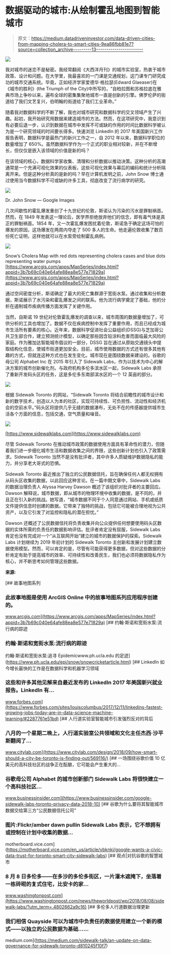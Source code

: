 # 数据驱动的城市:从绘制霍乱地图到智能城市

> 原文：<https://medium.datadriveninvestor.com/data-driven-cities-from-mapping-cholera-to-smart-cities-9ea86fbb81e7?source=collection_archive---------13----------------------->

![](img/5df7c9749814f449b8f0e1457888870f.png)

我对城市的迷恋不是秘密。我经常翻阅《大西洋月刊》的城市实验室，热衷于城市政策、设计和问题。在大学里，我最喜欢的一门课是交通规划，这门课专门研究成功的城市交通系统。毕竟，正如经济学家爱德华·格拉瑟(Edward Glaeaser)在《城市的胜利》(the Triumph of the City)中所写的，“自柏拉图和苏格拉底在雅典市场上争吵以来，遍布全球的密集集聚地城市一直是创新的引擎。佛罗伦萨的街道给了我们文艺复兴，伯明翰的街道给了我们工业革命。”

随着我对数据科学的不断了解，我也对城市研究和数据科学的交叉领域产生了兴趣。起初，我开始研究用数据来建造城市的方法。然而，在这项研究中，我意识到有必要后退一步，认识到数据在城市中发挥不可或缺的作用的时间比数据科学被认为是一个研究领域的时间要长得多。快速浏览 LinkedIn 的 2017 年美国新兴工作报告表明，数据科学是最热门的新兴工作之一，自 2012 年以来，数据科学职位的数量增加了 650%。虽然数据科学作为一个正式的职业相对较新，并在不断增长，但仅仅是嵌入该领域的价值是新的吗？

在该领域的核心，数据科学家收集、清理和分析数据以推动决策。这种分析的高潮通常是一个充满可视化效果的仪表板，这些可视化效果与幕后的编码和统计分析隔离开来。但是这种分析真的是新的吗？早在计算机发明之前，John Snow 博士通过使用当今数据科学不可或缺的许多工具，彻底改变了流行病学的研究。

![](img/59f7b8f8bb223ed8b5e53c53f2fe4b57.png)

Dr. John Snow — Google Images

几次间歇性的霍乱爆发重创了十九世纪的伦敦，斯诺认为污染的污水是罪魁祸首。然而，在 1849 年发表这一理论后，医学界拒绝放弃他们的信念，即有毒气体是真正的罪魁祸首。1854 年，又一次霍乱爆发困扰着伦敦，斯诺急于确定这场可怕的爆发的原因，这场爆发在两周内夺走了 500 多人的生命。他走遍伦敦收集了数百份死亡证明，这样他就可以在水泵旁绘制霍乱病例。

![](img/1715a5058a8ba0b49bd725c20633fb48.png)

Snow’s Cholera Map with red dots representing cholera cases and blue dots representing water pumps [https://www.arcgis.com/apps/MapSeries/index.html?appid=3b7b69c040e64afe88ea8e577e71829a](https://www.arcgis.com/apps/MapSeries/index.html?appid=3b7b69c040e64afe88ea8e577e71829a)

通过空间密度分析，斯诺确定了最大的死亡集群源于宽街水泵。通过收集和分析数据，斯诺展示了水污染和霍乱爆发之间的联系。他为流行病学奠定了基础，他的分析在遏制城市疾病传播方面发挥了关键作用。

当然，自斯诺 19 世纪对伦敦霍乱爆发的调查以来，城市周围的数据量增加了，可供分析的工具也增加了。数据不仅在疾病控制中发挥了重要作用，而且已经成为城市生活所有要素的核心。近年来，数据科学促进社会公益组织(DSSG)与芝加哥公共卫生部合作，建立预测统计模型，以确定那些因含铅涂料危害而面临最大风险的家庭。作为雅加达智能城市倡议的一部分，DSSG 旨在通过从原始交通镜头中提取结构化信息，使城市街道更加安全。目前，城市使用数据的方式还有很多其他有趣的方式，但就连这种方式也在发生变化。城市现在是围绕数据来建设的。谷歌的母公司 Alphabet Inc 在 2015 年引入了 Sidewalk Labs，作为以技术为中心的解决方案的城市创新催化剂。与政府机构多伦多滨水区一起，Sidewalk Labs 承担了重新开发码头区的任务，这是多伦多东南部滨水区的一个 12 英亩的部分。

![](img/a50e4c93508e3147850a21c7b05fe4c4.png)

根据 Sidewalk Toronto 的网站，“Sidewalk Toronto 将结合前瞻性的城市设计和新的数字技术，创造以人为本的社区，实现可持续性、可负担性、流动性和经济机会的空前水平。”码头区将提供几乎无缝的数据瀑布，无处不在的传感器提供城市生活各个方面的信息，包括交通，空气质量和噪音。

![](img/34fc1b12cc94ed6716a3ae0ee8ec402c.png)

[https://www.sidewalklabs.com](https://www.sidewalklabs.com)

尽管 Sidewalk Toronto 在推动城市政策的数据使用方面具有革命性的潜力，但随着我们进一步细化城市生活和数据收集之间的界限，这些创新计划也引入了政策需求。Sidewalk Toronto 当然不是没有批评者，其中许多人质疑维护数据隐私的能力，并分享老大哥式的恐惧。

Sidewalk Toronto 最近推出了独立的公民数据信托，旨在确保任何人都无权拥有从码头区收集的数据，以此回应这种言论。在一篇中期文章中，Sidewalk Labs 的数据治理负责人 Alyssa Harvey Dawson 概述了该组织对批评者的主要回应。Dawson 解释说，城市数据，即从城市的物理环境中收集的数据，是不同的，并且正在引入新的挑战。她写道，“城市数据不同于个人同意通过网站、手机或纸质文件提供信息时创建的数据。它带来了独特的挑战，包括它可能被合理地视为公共资产，以及它引发了对监控和隐私的潜在担忧。”

Dawson 还概述了公民数据信托将负责收集并向公众提供任何想要使用码头区数据的实体所需的负责任的数据影响评估。批评者肯定没有屈服，Sidewalk Labs 肯定也没有完成对一个“从互联网开始”建立的城市的数据保护的探索。Sidewalk Labs 计划继续为 2019 年初计划的 Sidewalk Toronto 主创新和发展计划建立数据使用模型。然而，可以肯定的是，尽管有可能获得更多数据，但对这些数据的分析肯定有助于提高城市的效率、可持续性和改善民生，我们也必须将数据隐私作为核心，并不断思考如何管理这些数据。

**来源:**

[](https://www.arcgis.com/apps/MapSeries/index.html?appid=3b7b69c040e64afe88ea8e577e71829a) [## 故事地图系列

### 此故事地图是使用 ArcGIS Online 中的故事地图系列应用程序创建的。

www.arcgis.com](https://www.arcgis.com/apps/MapSeries/index.html?appid=3b7b69c040e64afe88ea8e577e71829a) [](https://www.ph.ucla.edu/epi/snow/snowcricketarticle.html) [## 约翰·斯诺和宽街水泵:流行病的踪迹

### 约翰·斯诺和宽街水泵:流行病的踪迹

约翰·斯诺和宽街水泵:追寻 Epidemicwww.ph.ucla.edu 的足迹](https://www.ph.ucla.edu/epi/snow/snowcricketarticle.html) [](https://www.forbes.com/sites/louiscolumbus/2017/12/11/linkedins-fastest-growing-jobs-today-are-in-data-science-machine-learning/#2287761e51bd) [## LinkedIn 如今增长最快的工作是在数据科学和机器学习领域

### 这些和许多其他见解来自最近发布的 LinkedIn 2017 年美国新兴就业报告。LinkedIn 有…

www.forbes.com](https://www.forbes.com/sites/louiscolumbus/2017/12/11/linkedins-fastest-growing-jobs-today-are-in-data-science-machine-learning/#2287761e51bd) [](https://www.citylab.com/design/2018/09/how-smart-should-a-city-be-toronto-is-finding-out/569116/) [## 人行道实验室智能城市引发强烈反对的背后

### 八月的一个星期二晚上，人行道实验室公共领域和文化主任杰西·沙平斯翻阅了…

www.citylab.com](https://www.citylab.com/design/2018/09/how-smart-should-a-city-be-toronto-is-finding-out/569116/) [](https://www.businessinsider.com/google-sidewalk-labs-toronto-privacy-data-2018-10) [## 一场围绕谷歌价值 10 亿美元的高科技社区的战争正在酝酿，它可能会产生重大的…

### 谷歌母公司 Alphabet 的城市创新部门 Sidewalk Labs 将很快建立一个高科技社区…

www.businessinsider.com](https://www.businessinsider.com/google-sidewalk-labs-toronto-privacy-data-2018-10) [](https://motherboard.vice.com/en_us/article/vbknkj/google-wants-a-civic-data-trust-for-toronto-smart-city-sidewalk-labs) [## 谷歌为什么要将其智能城市数据交给第三方“公民数据信托公司”

### 图片:Flickr/amber dawn pullin Sidewalk Labs 表示，它不想拥有或控制在计划中收集的数据…

motherboard.vice.com](https://motherboard.vice.com/en_us/article/vbknkj/google-wants-a-civic-data-trust-for-toronto-smart-city-sidewalk-labs) [](https://www.washingtonpost.com/news/theworldpost/wp/2018/08/08/sidewalk-labs/?utm_term=.4802662a9c16) [## 观点|对抗谷歌的智慧城市

### 8 月 8 日多伦多——在多沙的多伦多街区，一片灌木遮掩下，坐落着一栋砖砌的复式住宅，比安卡的家…

www.washingtonpost.com](https://www.washingtonpost.com/news/theworldpost/wp/2018/08/08/sidewalk-labs/?utm_term=.4802662a9c16) [](https://medium.com/sidewalk-talk/an-update-on-data-governance-for-sidewalk-toronto-d810245f10f7) [## 多伦多人行道数据治理更新

### 我们相信 Quayside 可以为城市中负责任的数据使用建立一个新的模式——以独立的公民数据为基础……

medium.com](https://medium.com/sidewalk-talk/an-update-on-data-governance-for-sidewalk-toronto-d810245f10f7)